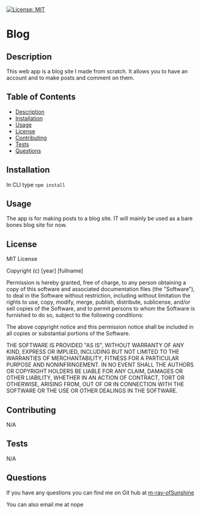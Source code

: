 [![License: MIT](https://img.shields.io/badge/License-MIT-yellow.svg)](https://opensource.org/licenses/MIT)
 # Blog

  ## Description

  This web app is a blog site I made from scratch. It allows you to have an account and to make posts and comment on them.
  
  ## Table of Contents

- [Description](#description)
- [Installation](#installation)
- [Usage](#usage)
- [License](#license)
- [Contributing](#contributing)
- [Tests](#tests)
- [Questions](#questions)

## Installation

In CLI type ```npm install```

## Usage

The app is for making posts to a blog site. IT will mainly be used as a bare bones blog site for now.

## License

MIT License

Copyright (c) [year] [fullname]

Permission is hereby granted, free of charge, to any person obtaining a copy
of this software and associated documentation files (the "Software"), to deal
in the Software without restriction, including without limitation the rights
to use, copy, modify, merge, publish, distribute, sublicense, and/or sell
copies of the Software, and to permit persons to whom the Software is
furnished to do so, subject to the following conditions:

The above copyright notice and this permission notice shall be included in all
copies or substantial portions of the Software.

THE SOFTWARE IS PROVIDED "AS IS", WITHOUT WARRANTY OF ANY KIND, EXPRESS OR
IMPLIED, INCLUDING BUT NOT LIMITED TO THE WARRANTIES OF MERCHANTABILITY,
FITNESS FOR A PARTICULAR PURPOSE AND NONINFRINGEMENT. IN NO EVENT SHALL THE
AUTHORS OR COPYRIGHT HOLDERS BE LIABLE FOR ANY CLAIM, DAMAGES OR OTHER
LIABILITY, WHETHER IN AN ACTION OF CONTRACT, TORT OR OTHERWISE, ARISING FROM,
OUT OF OR IN CONNECTION WITH THE SOFTWARE OR THE USE OR OTHER DEALINGS IN THE
SOFTWARE.

## Contributing

N/A

## Tests

N/A

## Questions

If you have any questions you can find me on Git hub at [m-ray-ofSunshine](https://github.com/m-ray-ofSunshine)

You can also email me at nope
